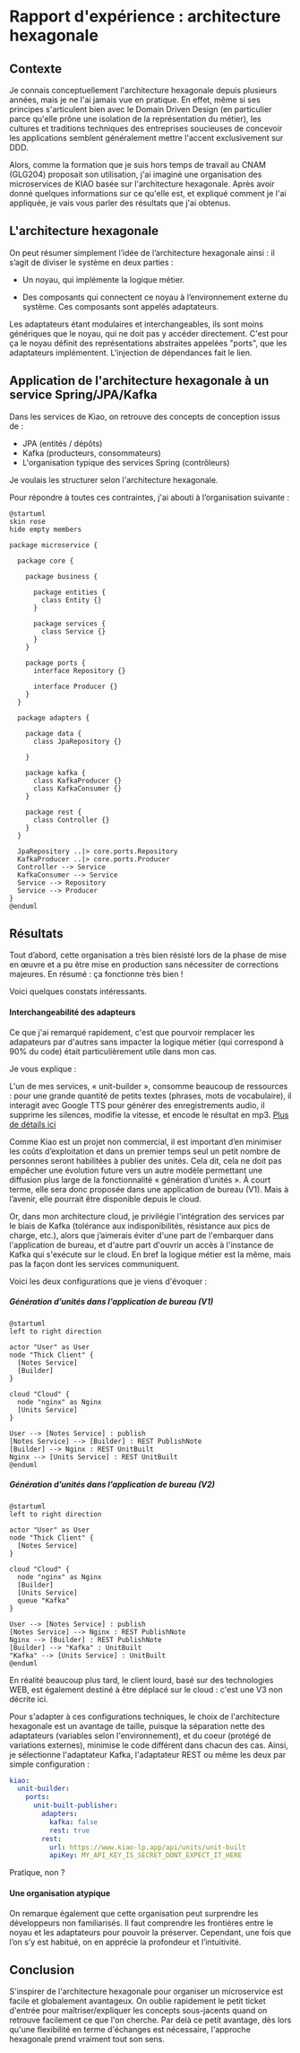 # Rapport d'expérience : architecture hexagonale

## Contexte

Je connais conceptuellement l'architecture hexagonale depuis plusieurs années, mais je ne l'ai jamais vue en pratique. En effet, même si ses principes s'articulent bien avec le Domain Driven Design (en particulier parce qu'elle prône une isolation de la représentation du métier), les cultures et traditions techniques des entreprises soucieuses de concevoir les applications semblent généralement mettre l'accent exclusivement sur DDD.

Alors, comme la formation que je suis hors temps de travail au CNAM (GLG204) proposait son utilisation, j'ai imaginé une organisation des microservices de KIAO basée sur l'architecture hexagonale. Après avoir donné quelques informations sur ce qu'elle est, et expliqué comment je l'ai appliquée, je vais vous parler des résultats que j'ai obtenus.

## L'architecture hexagonale

On peut résumer simplement l’idée de l’architecture hexagonale ainsi :
il s’agit de diviser le système en deux parties :

- Un noyau, qui implémente la logique métier.

- Des composants qui connectent ce noyau à l’environnement externe du système. Ces composants sont appelés adaptateurs.

Les adaptateurs étant modulaires et interchangeables, ils sont moins génériques que le noyau, qui ne doit pas y accéder directement. C'est pour ça le noyau définit des représentations abstraites appelées "ports", que les adaptateurs implémentent. L'injection de dépendances fait le lien.

## Application de l'architecture hexagonale à un service Spring/JPA/Kafka

Dans les services de Kiao, on retrouve des concepts de conception issus de :
- JPA (entités / dépôts)
- Kafka (producteurs, consommateurs)
- L'organisation typique des services Spring (contrôleurs)

Je voulais les structurer selon l'architecture hexagonale.

Pour répondre à toutes ces contraintes, j'ai abouti à l’organisation suivante :

```plantuml
@startuml
skin rose
hide empty members

package microservice {

  package core {
  
    package business {
    
      package entities {
        class Entity {}
      }

      package services {
        class Service {}
      }
    }

    package ports {
      interface Repository {}

      interface Producer {}
    }
  }

  package adapters {

    package data {
      class JpaRepository {}

    }

    package kafka {
      class KafkaProducer {}
      class KafkaConsumer {}
    }

    package rest {
      class Controller {}
    }
  }

  JpaRepository ..|> core.ports.Repository
  KafkaProducer ..|> core.ports.Producer
  Controller --> Service
  KafkaConsumer --> Service
  Service --> Repository
  Service --> Producer
}
@enduml
```

## Résultats

Tout d’abord, cette organisation a très bien résisté lors de la phase de mise en œuvre et a pu être mise en production sans nécessiter de corrections majeures. En résumé : ça fonctionne très bien !

Voici quelques constats intéressants.

#### Interchangeabilité des adapteurs

Ce que j'ai remarqué rapidement, c'est que pourvoir remplacer les adapateurs par d'autres sans impacter la logique métier (qui correspond à 90% du code) était particulièrement utile dans mon cas.

Je vous explique :

L'un de mes services, « unit-builder », consomme beaucoup de ressources : pour une grande quantité de petits textes (phrases, mots de vocabulaire), il interagit avec Google TTS pour générer des enregistrements audio, il supprime les silences, modifie la vitesse, et encode le résultat en mp3. [Plus de détails ici](../architecture/building-units-from-notes.html)


Comme Kiao est un projet non commercial, il est important d’en minimiser les coûts d’exploitation et dans un premier temps seul un petit nombre de personnes seront habilitées à publier des unités. Cela dit, cela ne doit pas empêcher une évolution future vers un autre modèle permettant une diffusion plus large de la fonctionnalité « génération d’unités ». À court terme, elle sera donc proposée dans une application de bureau (V1). Mais à l’avenir, elle pourrait être disponible depuis le cloud.

Or, dans mon architecture cloud, je privilégie l'intégration des services par le biais de Kafka (tolérance aux indisponibilités, résistance aux pics de charge, etc.), alors que j’aimerais éviter d'une part de l'embarquer dans l'application de bureau, et d'autre part d'ouvrir un accès à l'instance de Kafka qui s'exécute sur le cloud. En bref la logique métier est la même, mais pas la façon dont les services communiquent.

Voici les deux configurations que je viens d'évoquer :

##### Génération d’unités dans l'application de bureau (V1)

```plantuml
@startuml
left to right direction

actor "User" as User
node "Thick Client" {
  [Notes Service]
  [Builder]
}

cloud "Cloud" {
  node "nginx" as Nginx
  [Units Service]
}

User --> [Notes Service] : publish
[Notes Service] --> [Builder] : REST PublishNote
[Builder] --> Nginx : REST UnitBuilt
Nginx --> [Units Service] : REST UnitBuilt
@enduml
```

##### Génération d’unités dans l'application de bureau (V2)

```plantuml
@startuml
left to right direction

actor "User" as User
node "Thick Client" {
  [Notes Service]
}

cloud "Cloud" {
  node "nginx" as Nginx
  [Builder]
  [Units Service]
  queue "Kafka"
}

User --> [Notes Service] : publish
[Notes Service] --> Nginx : REST PublishNote
Nginx --> [Builder] : REST PublishNote
[Builder] --> "Kafka" : UnitBuilt
"Kafka" --> [Units Service] : UnitBuilt
@enduml
```

En réalité beaucoup plus tard, le client lourd, basé sur des technologies WEB, est également destiné à être déplacé sur le cloud : c'est une V3 non décrite ici.

Pour s'adapter à ces configurations techniques, le choix de l'architecture hexagonale est un avantage de taille, puisque la séparation nette des adaptateurs (variables selon l'environnement), et du coeur (protégé de variations externes), minimise le code différent dans chacun des cas. Ainsi, je sélectionne l'adaptateur Kafka, l'adaptateur REST ou même les deux par simple configuration :

```yaml
kiao:
  unit-builder:
    ports:
      unit-built-publisher:
        adapters:
          kafka: false
          rest: true
        rest:
          url: https://www.kiao-lp.app/api/units/unit-built
          apiKey: MY_API_KEY_IS_SECRET_DONT_EXPECT_IT_HERE
```

Pratique, non ?

#### Une organisation atypique

On remarque également que cette organisation peut surprendre les développeurs non familiarisés. Il faut comprendre les frontières entre le noyau et les adaptateurs pour pouvoir la préserver. Cependant, une fois que l’on s’y est habitué, on en apprécie la profondeur et l’intuitivité.

## Conclusion

S'inspirer de l'architecture hexagonale pour organiser un microservice est facile et globalement avantageux. On oublie rapidement le petit ticket d'entrée pour maîtriser/expliquer les concepts sous-jacents quand on retrouve facilement ce que l'on cherche. Par delà ce petit avantage, dès lors qu'une flexibilité en terme d'échanges est nécessaire, l'approche hexagonale prend vraiment tout son sens.
